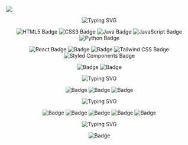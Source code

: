 
<img src="https://github.com/user-attachments/assets/49078b05-5dd6-4e53-b6ee-fecbc581f78e" />

<p align="center">
<img src="https://readme-typing-svg.demolab.com?font=Play&size=25&pause=1000&color=F7F7F1&background=000000&center=true&vCenter=true&width=560&lines=%E2%9C%A8+Tech+Stack+%E2%9C%A8" alt="Typing SVG">
</p>

<p align="center">
  <img src="https://img.shields.io/badge/html5-%23E34F26.svg?style=for-the-badge&logo=html5&logoColor=white" alt="HTML5 Badge">
  <img src="https://img.shields.io/badge/css3-%231572B6.svg?style=for-the-badge&logo=css3&logoColor=white" alt="CSS3 Badge">
   <img src="https://img.shields.io/badge/java-%23ED8B00.svg?style=for-the-badge&logo=openjdk&logoColor=white" alt="Java Badge">
  <img src="https://img.shields.io/badge/javascript-%23323330.svg?style=for-the-badge&logo=javascript&logoColor=%23F7DF1E" alt="JavaScript Badge">
  <img src="https://img.shields.io/badge/python-3670A0?style=for-the-badge&logo=python&logoColor=ffdd54" alt="Python Badge">
</p>


<p align="center">
 <img src="https://img.shields.io/badge/react-%2320232a.svg?style=for-the-badge&logo=react&logoColor=%2361DAFB" alt="React Badge">
   <img src="https://img.shields.io/badge/-React%20Query-FF4154?style=for-the-badge&logo=react%20query&logoColor=white" alt="Badge">
 <img src="https://img.shields.io/badge/React_Router-CA4245?style=for-the-badge&logo=react-router&logoColor=white" alt="Badge">
  <img src="https://img.shields.io/badge/tailwindcss-%2338B2AC.svg?style=for-the-badge&logo=tailwind-css&logoColor=white" alt="Tailwind CSS Badge">
  <img src="https://img.shields.io/badge/styled--components-DB7093?style=for-the-badge&logo=styled-components&logoColor=white" alt="Styled Components Badge">
 
</p>

<p align="center">
 <img src="https://img.shields.io/badge/yarn-%232C8EBB.svg?style=for-the-badge&logo=yarn&logoColor=white" alt="Badge">
  <img src="https://img.shields.io/badge/NODEMON-%23323330.svg?style=for-the-badge&logo=nodemon&logoColor=%BBDEAD" alt="Badge"> 
  </p>


<p align="center">
<img src="https://readme-typing-svg.demolab.com?font=Play&size=25&pause=1000&color=F7F7F1&background=000000&center=true&vCenter=true&width=560&lines=%E2%9C%A8+In+Progress+%E2%9C%A8" alt="Typing SVG">
</p>

<p align="center">
<img src="https://img.shields.io/badge/typescript-%23007ACC.svg?style=for-the-badge&logo=typescript&logoColor=white" alt="Badge">
  <img src="https://img.shields.io/badge/Next-black?style=for-the-badge&logo=next.js&logoColor=white" alt="Badge">
  <img src="https://img.shields.io/badge/node.js-6DA55F?style=for-the-badge&logo=node.js&logoColor=white" alt="Badge">
</p>


<p align="center">
<img src="https://readme-typing-svg.demolab.com?font=Play&size=25&pause=1000&color=F7F7F1&background=000000&center=true&vCenter=true&width=560&lines=%E2%9C%A8+Tools+%E2%9C%A8" alt="Typing SVG">
</p>

<p align="center">
<img src="https://img.shields.io/badge/git-%23F05033.svg?style=for-the-badge&logo=git&logoColor=white" alt="Badge">
<img src="https://img.shields.io/badge/github-%23121011.svg?style=for-the-badge&logo=github&logoColor=white" alt="Badge">
<img src="https://img.shields.io/badge/VSCode-0078d7.svg?style=for-the-badge&logo=visual-studio-code&logoColor=white" alt="Badge">
<img src="https://img.shields.io/badge/Notion-%23000000.svg?style=for-the-badge&logo=notion&logoColor=white" alt="Badge">
<img src="https://img.shields.io/badge/adobe-%23FF0000.svg?style=for-the-badge&logo=adobe&logoColor=white" alt="Badge">
</p>

<p align="center">
<img src="https://readme-typing-svg.demolab.com?font=Play&size=25&pause=1000&color=F7F7F1&background=000000&center=true&vCenter=true&width=560&lines=%E2%9C%A8+Problem+Solving+%E2%9C%A8" alt="Typing SVG">
</p>

<p align="center">
<img src="https://img.shields.io/badge/LeetCode-000000?style=for-the-badge&logo=LeetCode&logoColor=#d16c06" alt="Badge">
</p>


























 

  


 






